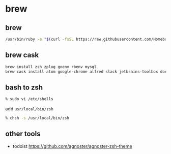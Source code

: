 # brew
## brew
```bash
/usr/bin/ruby -e "$(curl -fsSL https://raw.githubusercontent.com/Homebrew/install/master/install)"
```
## brew cask
```bash
brew install zsh zplug goenv rbenv mysql
brew cask install atom google-chrome alfred slack jetbrains-toolbox docker gyazo kindle vlc pomodone iterm2 tweeten 
```

## bash to zsh
```bash
% sudo vi /etc/shells
```
add `usr/local/bin/zsh`
```bash
% chsh -s /usr/local/bin/zsh
```


## other tools
- todoist
https://github.com/agnoster/agnoster-zsh-theme

